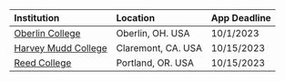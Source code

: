 | **Institution** | **Location** | **App Deadline** |
| :----       | :---       | :--- |
| [Oberlin College](#oberlin-cs) | Oberlin, OH. USA | 10/1/2023 |
| [Harvey Mudd College](#hmc-cs) | Claremont, CA. USA | 10/15/2023 |
| [Reed College](#reed) | Portland, OR. USA | 10/15/2023 |
